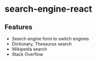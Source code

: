 # search-engine-react

## Features
- Search engine form to switch engines
- Dictionary, Thesaurus search
- Wikipedia search
- Stack Overflow

